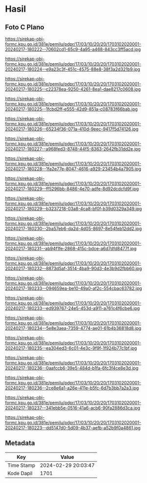 # Hasil

## Foto C Plano

https://sirekap-obj-formc.kpu.go.id/381e/pemilu/pdpr/17/03/10/20/20/1703102020001-20240217-180222--70602cd1-65c9-4a95-a468-843cc3ff5acd.jpg

https://sirekap-obj-formc.kpu.go.id/381e/pemilu/pdpr/17/03/10/20/20/1703102020001-20240217-180224--e9a23c3f-451c-4575-88e8-38f3a2d321b9.jpg

https://sirekap-obj-formc.kpu.go.id/381e/pemilu/pdpr/17/03/10/20/20/1703102020001-20240217-180225--c22378ea-9250-4261-8ea1-dae8217c0608.jpg

https://sirekap-obj-formc.kpu.go.id/381e/pemilu/pdpr/17/03/10/20/20/1703102020001-20240217-180225--1fcbd2ff-e555-42d9-851a-c08783f66bab.jpg

https://sirekap-obj-formc.kpu.go.id/381e/pemilu/pdpr/17/03/10/20/20/1703102020001-20240217-180226--65234f36-071a-410d-9eec-9417f5d74126.jpg

https://sirekap-obj-formc.kpu.go.id/381e/pemilu/pdpr/17/03/10/20/20/1703102020001-20240217-180227--a968fed3-8748-44f5-8363-2642fb31dd2e.jpg

https://sirekap-obj-formc.kpu.go.id/381e/pemilu/pdpr/17/03/10/20/20/1703102020001-20240217-180228--1fa2e77e-8047-4616-a929-23454b4a7905.jpg

https://sirekap-obj-formc.kpu.go.id/381e/pemilu/pdpr/17/03/10/20/20/1703102020001-20240217-180229--ff5296bb-8486-4e70-adfe-8d92dcdcfd9f.jpg

https://sirekap-obj-formc.kpu.go.id/381e/pemilu/pdpr/17/03/10/20/20/1703102020001-20240217-180229--b3237218-03a8-4ca8-bf0f-b39d0329a349.jpg

https://sirekap-obj-formc.kpu.go.id/381e/pemilu/pdpr/17/03/10/20/20/1703102020001-20240217-180230--2ba57eb6-da2d-4d05-8697-8e54feb12dd2.jpg

https://sirekap-obj-formc.kpu.go.id/381e/pemilu/pdpr/17/03/10/20/20/1703102020001-20240217-180231--ab94f1fe-2868-415c-bdce-a6d7dfd8477f.jpg

https://sirekap-obj-formc.kpu.go.id/381e/pemilu/pdpr/17/03/10/20/20/1703102020001-20240217-180232--8873d5af-3514-4ba9-90d3-4e3b9d2fbb60.jpg

https://sirekap-obj-formc.kpu.go.id/381e/pemilu/pdpr/17/03/10/20/20/1703102020001-20240217-180233--094659ea-be10-49a0-af2c-554cbac63782.jpg

https://sirekap-obj-formc.kpu.go.id/381e/pemilu/pdpr/17/03/10/20/20/1703102020001-20240217-180233--ed939767-24e5-453d-a911-a761c4f6cbe6.jpg

https://sirekap-obj-formc.kpu.go.id/381e/pemilu/pdpr/17/03/10/20/20/1703102020001-20240217-180234--5e8e3aea-7359-4774-ae01-61b4b36818d8.jpg

https://sirekap-obj-formc.kpu.go.id/381e/pemilu/pdpr/17/03/10/20/20/1703102020001-20240217-180235--ea304ed3-6c01-4e3c-9f9f-1f924b77c1bf.jpg

https://sirekap-obj-formc.kpu.go.id/381e/pemilu/pdpr/17/03/10/20/20/1703102020001-20240217-180236--0aafccb6-39e5-484d-b1fa-6fc3f4ce8e3d.jpg

https://sirekap-obj-formc.kpu.go.id/381e/pemilu/pdpr/17/03/10/20/20/1703102020001-20240217-180236--2ce8e6a1-a26e-411e-b5fc-6d7b3bb7a2a3.jpg

https://sirekap-obj-formc.kpu.go.id/381e/pemilu/pdpr/17/03/10/20/20/1703102020001-20240217-180237--341ebb5e-0516-41a6-acb6-90fa2886d3ca.jpg

https://sirekap-obj-formc.kpu.go.id/381e/pemilu/pdpr/17/03/10/20/20/1703102020001-20240217-180223--dd5147d0-5d09-4b37-aefb-a52b9f0a4861.jpg


## Metadata

| Key        | Value               |
| ---------- | ------------------- |
| Time Stamp | 2024-02-29 20:03:47 |
| Kode Dapil | 1701                |



